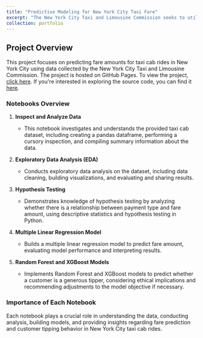 ```yaml
---
title: "Predictive Modeling for New York City Taxi Fare"
excerpt: "The New York City Taxi and Limousine Commission seeks to utilize data collected from the New York City area to predict taxi fare amounts with Machine Learning. The project consists of five notebooks covering various aspects of the data analysis process.<br/>"
collection: portfolio
---
```


## Project Overview

This project focuses on predicting fare amounts for taxi cab rides in New York City using data collected by the New York City Taxi and Limousine Commission. The project is hosted on GitHub Pages. To view the project, [click here](https://dnl0037.github.io/Automatidata-ML/). If you're interested in exploring the source code, you can find it [here](https://github.com/dnl0037/Automatidata-ML).

### Notebooks Overview

1. **Inspect and Analyze Data**
    - This notebook investigates and understands the provided taxi cab dataset, including creating a pandas dataframe, performing a cursory inspection, and compiling summary information about the data.

2. **Exploratory Data Analysis (EDA)**
    - Conducts exploratory data analysis on the dataset, including data cleaning, building visualizations, and evaluating and sharing results.

3. **Hypothesis Testing**
    - Demonstrates knowledge of hypothesis testing by analyzing whether there is a relationship between payment type and fare amount, using descriptive statistics and hypothesis testing in Python.

4. **Multiple Linear Regression Model**
    - Builds a multiple linear regression model to predict fare amount, evaluating model performance and interpreting results.

5. **Random Forest and XGBoost Models**
    - Implements Random Forest and XGBoost models to predict whether a customer is a generous tipper, considering ethical implications and recommending adjustments to the model objective if necessary.

### Importance of Each Notebook

Each notebook plays a crucial role in understanding the data, conducting analysis, building models, and providing insights regarding fare prediction and customer tipping behavior in New York City taxi cab rides.

